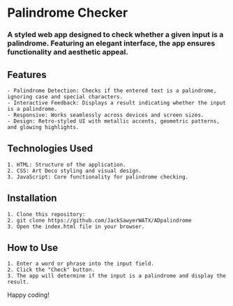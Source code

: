 # Palindrome Checker

### A styled web app designed to check whether a given input is a palindrome. Featuring an elegant interface, the app ensures functionality and aesthetic appeal.

## Features

    - Palindrome Detection: Checks if the entered text is a palindrome, ignoring case and special characters.
    - Interactive Feedback: Displays a result indicating whether the input is a palindrome.
    - Responsive: Works seamlessly across devices and screen sizes.
    - Design: Retro-styled UI with metallic accents, geometric patterns, and glowing highlights.

## Technologies Used

    1. HTML: Structure of the application.
    2. CSS: Art Deco styling and visual design.
    3. JavaScript: Core functionality for palindrome checking.

## Installation

    1. Clone this repository:
    2. git clone https://github.com/JackSawyerWATX/ADpalindrome
    3. Open the index.html file in your browser.

## How to Use

    1. Enter a word or phrase into the input field.
    2. Click the "Check" button.
    3. The app will determine if the input is a palindrome and display the result.


Happy coding! 